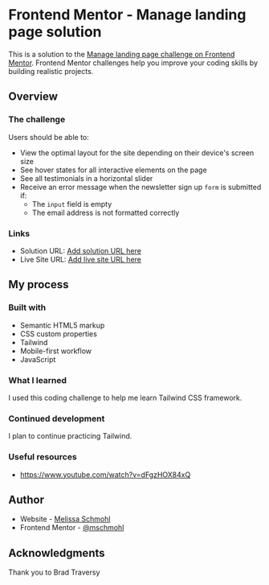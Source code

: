# Frontend Mentor - Manage landing page solution

This is a solution to the [Manage landing page challenge on Frontend Mentor](https://www.frontendmentor.io/challenges/manage-landing-page-SLXqC6P5). Frontend Mentor challenges help you improve your coding skills by building realistic projects.

## Overview

### The challenge

Users should be able to:

- View the optimal layout for the site depending on their device's screen size
- See hover states for all interactive elements on the page
- See all testimonials in a horizontal slider
- Receive an error message when the newsletter sign up `form` is submitted if:
  - The `input` field is empty
  - The email address is not formatted correctly

### Links

- Solution URL: [Add solution URL here](https://your-solution-url.com)
- Live Site URL: [Add live site URL here](https://your-live-site-url.com)

## My process

### Built with

- Semantic HTML5 markup
- CSS custom properties
- Tailwind
- Mobile-first workflow
- JavaScript

### What I learned

I used this coding challenge to help me learn Tailwind CSS framework.

### Continued development

I plan to continue practicing Tailwind.

### Useful resources

- https://www.youtube.com/watch?v=dFgzHOX84xQ

## Author

- Website - [Melissa Schmohl](https://mschmohl.github.io/Web-Dev-Portfolio/)
- Frontend Mentor - [@mschmohl](https://www.frontendmentor.io/profile/mschmohl)

## Acknowledgments

Thank you to Brad Traversy

